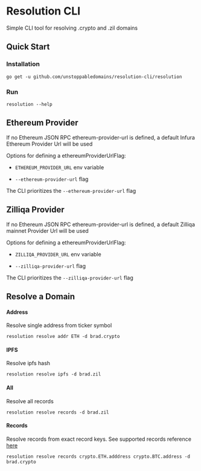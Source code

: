 # Resolution CLI

Simple CLI tool for resolving .crypto and .zil domains

## Quick Start

### Installation

`go get -u github.com/unstoppabledomains/resolution-cli/resolution`

### Run

`resolution --help`

## Ethereum Provider

If no Ethereum JSON RPC ethereum-provider-url is defined, a default Infura Ethereum Provider Url will be used

Options for defining a ethereumProviderUrlFlag:

- `ETHEREUM_PROVIDER_URL` env variable

- `--ethereum-provider-url` flag

The CLI prioritizes the `--ethereum-provider-url` flag

## Zilliqa Provider

If no Ethereum JSON RPC ethereum-provider-url is defined, a default Zilliqa mainnet Provider Url will be used

Options for defining a ethereumProviderUrlFlag:

- `ZILLIQA_PROVIDER_URL` env variable

- `--zilliqa-provider-url` flag

The CLI prioritizes the `--zilliqa-provider-url` flag

## Resolve a Domain

#### Address

Resolve single address from ticker symbol

`resolution resolve addr ETH -d brad.crypto`

#### IPFS

Resolve ipfs hash

`resolution resolve ipfs -d brad.zil`

#### All

Resolve all records

`resolution resolve records -d brad.zil`

#### Records

Resolve records from exact record keys. See supported records reference [here](https://docs.unstoppabledomains.com/domain-registry-essentials/records-reference)

`resolution resolve records crypto.ETH.adddress crypto.BTC.address -d brad.crypto`

